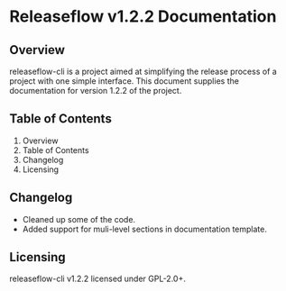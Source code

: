 # Releaseflow v1.2.2 Documentation

## Overview
releaseflow-cli is a project aimed at simplifying the release process of a project with one simple interface. This document supplies the documentation for version 1.2.2 of the project.

## Table of Contents
1. Overview  
2. Table of Contents  
3. Changelog  
4. Licensing  

## Changelog
- Cleaned up some of the code.
- Added support for muli-level sections in documentation template.

## Licensing
releaseflow-cli v1.2.2 licensed under GPL-2.0+.

